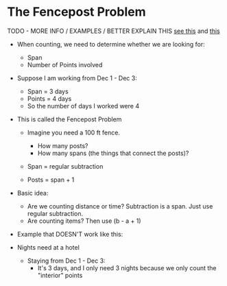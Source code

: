 The Fencepost Problem
==================

TODO - MORE INFO / EXAMPLES / BETTER EXPLAIN THIS
[see this](https://betterexplained.com/articles/learning-how-to-count-avoiding-the-fencepost-problem/) and [this](https://en.wikipedia.org/wiki/Off-by-one_error)


- When counting, we need to determine whether we are looking for:
    - Span
    - Number of Points involved
    
- Suppose I am working from Dec 1 - Dec 3:
    - Span = 3 days
    - Points = 4 days
    - So the number of days I worked were 4
    
- This is called the Fencepost Problem
    - Imagine you need a 100 ft fence.  
        - How many posts?
        - How many spans (the things that connect the posts)?
        
    - Span = regular subtraction
    - Posts = span + 1
    
- Basic idea:
    - Are we counting distance or time?  Subtraction is a span.  Just use regular subtraction.
    - Are counting items?  Then use (b - a + 1)
    
- Example that DOESN'T work like this:

- Nights need at a hotel
    - Staying from Dec 1 - Dec 3:
        - It's 3 days, and I only need 3 nights because we only count the "interior" points

